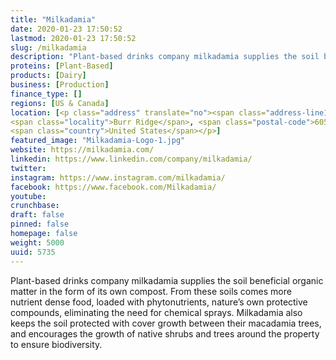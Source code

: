 ```yaml
---
title: "Milkadamia"
date: 2020-01-23 17:50:52
lastmod: 2020-01-23 17:50:52
slug: /milkadamia
description: "Plant-based drinks company milkadamia supplies the soil beneficial organic matter in the form of its own compost. From these soils comes more nutrient dense food, loaded with phytonutrients, nature’s own protective compounds, eliminating the need for chemical sprays. Milkadamia also keeps the soil protected with cover growth between their macadamia trees, and encourages the growth of native shrubs and trees around the property to ensure biodiversity."
proteins: [Plant-Based]
products: [Dairy]
business: [Production]
finance_type: []
regions: [US & Canada]
location: [<p class="address" translate="no"><span class="address-line1">South Madison Street</span><br>
<span class="locality">Burr Ridge</span>, <span class="postal-code">60527</span><br>
<span class="country">United States</span></p>]
featured_image: "Milkadamia-Logo-1.jpg"
website: https://milkadamia.com/
linkedin: https://www.linkedin.com/company/milkadamia/
twitter: 
instagram: https://www.instagram.com/milkadamia/
facebook: https://www.facebook.com/Milkadamia/
youtube: 
crunchbase: 
draft: false
pinned: false
homepage: false
weight: 5000
uuid: 5735
---
```

Plant-based drinks company milkadamia supplies the soil beneficial organic matter in the form of its own compost. From these soils comes more nutrient dense food, loaded with phytonutrients, nature’s own protective compounds, eliminating the need for chemical sprays. Milkadamia also keeps the soil protected with cover growth between their macadamia trees, and encourages the growth of native shrubs and trees around the property to ensure biodiversity.
